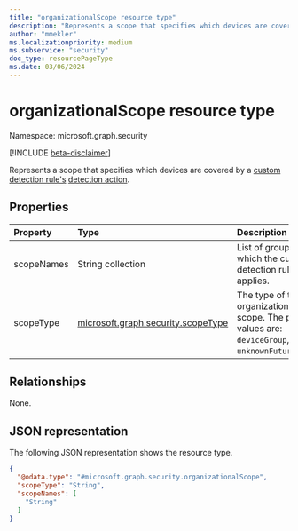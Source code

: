 ```yaml
---
title: "organizationalScope resource type"
description: "Represents a scope that specifies which devices are covered by a custom detection rule's detection action."
author: "mmekler"
ms.localizationpriority: medium
ms.subservice: "security"
doc_type: resourcePageType
ms.date: 03/06/2024
---
```


# organizationalScope resource type

Namespace: microsoft.graph.security

[!INCLUDE [beta-disclaimer](../../includes/beta-disclaimer.md)]

Represents a scope that specifies which devices are covered by a [custom detection rule's](../resources/security-detectionrule.md) [detection action](../resources/security-detectionaction.md).

## Properties
| Property   | Type                                                                                  | Description                                                                                         |
|:-----------|:--------------------------------------------------------------------------------------|:----------------------------------------------------------------------------------------------------|
| scopeNames | String collection                                                                     | List of groups to which the custom detection rule applies.                                          |
| scopeType  | [microsoft.graph.security.scopeType](../resources/enums-security.md#scopetype-values) | The type of the organizational scope. The possible values are: `deviceGroup`, `unknownFutureValue`. |

## Relationships
None.

## JSON representation
The following JSON representation shows the resource type.
<!-- {
  "blockType": "resource",
  "@odata.type": "microsoft.graph.security.organizationalScope"
}
-->
``` json
{
  "@odata.type": "#microsoft.graph.security.organizationalScope",
  "scopeType": "String",
  "scopeNames": [
    "String"
  ]
}
```

